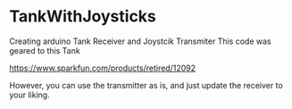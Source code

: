 # TankWithJoysticks
Creating arduino Tank Receiver and Joystcik Transmiter
This code was geared to this Tank

https://www.sparkfun.com/products/retired/12092 

However, you can use the transmitter as is, and just update the receiver to your liking.
